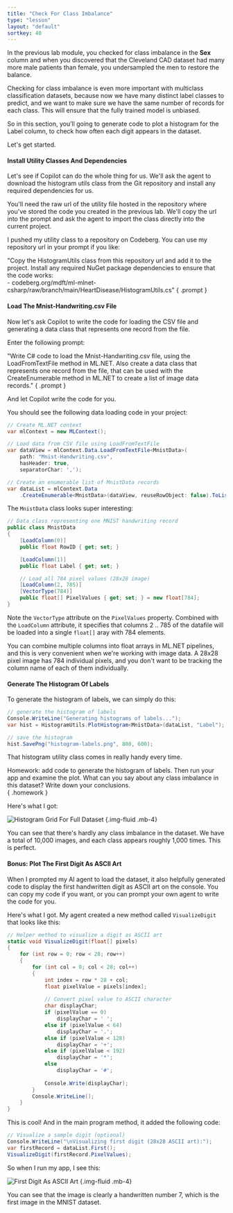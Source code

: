 ```yaml
---
title: "Check For Class Imbalance"
type: "lesson"
layout: "default"
sortkey: 40
---
```


In the previous lab module, you checked for class imbalance in the **Sex** column and when you discovered that the Cleveland CAD dataset had many more male patients than female, you undersampled the men to restore the balance. 

Checking for class imbalance is even more important with multiclass classification datasets, because now we have many distinct label classes to predict, and we want to make sure we have the same number of records for each class. This will ensure that the fully trained model is unbiased.

So in this section, you’ll going to generate code to plot a histogram for the Label column, to check how often each digit appears in the dataset.

Let's get started.

#### Install Utility Classes And Dependencies

Let's see if Copilot can do the whole thing for us. We'll ask the agent to download the histogram utils class from the Git repository and install any required dependencies for us. 

You'll need the raw url of the utility file hosted in the repository where you've stored the code you created in the previous lab. We'll copy the url into the prompt and ask the agent to import the class directly into the current project.

I pushed my utility class to a repository on Codeberg. You can use my repository url in your prompt if you like:

"Copy the HistogramUtils class from this repository url and add it to the project. Install any required NuGet package dependencies to ensure that the code works: <br> - codeberg.org/mdft/ml-mlnet-csharp/raw/branch/main/HeartDisease/HistogramUtils.cs"
{ .prompt } 

#### Load The Mnist-Handwriting.csv File

Now let's ask Copilot to write the code for loading the CSV file and generating a data class that represents one record from the file. 

Enter the following prompt:

"Write C# code to load the Mnist-Handwriting.csv file, using the LoadFromTextFile method in ML.NET. Also create a data class that represents one record from the file, that can be used with the CreateEnumerable method in ML.NET to create a list of image data records."
{ .prompt }

And let Copilot write the code for you.

You should see the following data loading code in your project:

```csharp
// Create ML.NET context
var mlContext = new MLContext();

// Load data from CSV file using LoadFromTextFile
var dataView = mlContext.Data.LoadFromTextFile<MnistData>(
    path: "Mnist-Handwriting.csv",
    hasHeader: true,
    separatorChar: ',');

// Create an enumerable list of MnistData records
var dataList = mlContext.Data
    .CreateEnumerable<MnistData>(dataView, reuseRowObject: false).ToList();
```

The `MnistData` class looks super interesting:

```csharp
// Data class representing one MNIST handwriting record
public class MnistData
{
    [LoadColumn(0)]
    public float RowID { get; set; }

    [LoadColumn(1)]
    public float Label { get; set; }

    // Load all 784 pixel values (28x28 image)
    [LoadColumn(2, 785)]
    [VectorType(784)]
    public float[] PixelValues { get; set; } = new float[784];
}
```

Note the `VectorType` attribute on the `PixelValues` property. Combined with the `LoadColumn` attribute, it specifies that columns 2 .. 785 of the datafile will be loaded into a single `float[]` aray with 784 elements. 

You can combine multiple columns into float arrays in ML.NET pipelines, and this is very convenient when we're working with image data. A 28x28 pixel image has 784 individual pixels, and you don't want to be tracking the column name of each of them individually. 

#### Generate The Histogram Of Labels

To generate the histogram of labels, we can simply do this:

```csharp
// generate the histogram of labels
Console.WriteLine("Generating histograms of labels...");
var hist = HistogramUtils.PlotHistogram<MnistData>(dataList, "Label");

// save the histogram
hist.SavePng("histogram-labels.png", 800, 600);
```

That histogram utility class comes in really handy every time. 

Homework: add code to generate the histogram of labels. Then run your app and examine the plot. What can you say about any class imbalance in this dataset? Write down your conclusions.  
{ .homework }

Here's what I got:

![Histogram Grid For Full Dataset](../img/histogram-labels.png)
{.img-fluid .mb-4}

You can see that there's hardly any class imbalance in the dataset. We have a total of 10,000 images, and each class appears roughly 1,000 times. This is perfect. 

#### Bonus: Plot The First Digit As ASCII Art

When I prompted my AI agent to load the dataset, it also helpfully generated code to display the first handwritten digit as ASCII art on the console. You can copy my code if you want, or you can prompt your own agent to write the code for you. 

Here's what I got. My agent created a new method called `VisualizeDigit` that looks like this:

```csharp
// Helper method to visualize a digit as ASCII art
static void VisualizeDigit(float[] pixels)
{
    for (int row = 0; row < 28; row++)
    {
        for (int col = 0; col < 28; col++)
        {
            int index = row * 28 + col;
            float pixelValue = pixels[index];
            
            // Convert pixel value to ASCII character
            char displayChar;
            if (pixelValue == 0)
                displayChar = ' ';
            else if (pixelValue < 64)
                displayChar = '.';
            else if (pixelValue < 128)
                displayChar = '+';
            else if (pixelValue < 192)
                displayChar = '*';
            else
                displayChar = '#';
            
            Console.Write(displayChar);
        }
        Console.WriteLine();
    }
}
```

This is cool! And in the main program method, it added the following code:

```csharp
// Visualize a sample digit (optional)
Console.WriteLine("\nVisualizing first digit (28x28 ASCII art):");
var firstRecord = dataList.First();
VisualizeDigit(firstRecord.PixelValues);
```

So when I run my app, I see this:

![First Digit As ASCII Art](../img/first-digit.png)
{.img-fluid .mb-4}

You can see that the image is clearly a handwritten number 7, which is the first image in the MNIST dataset.